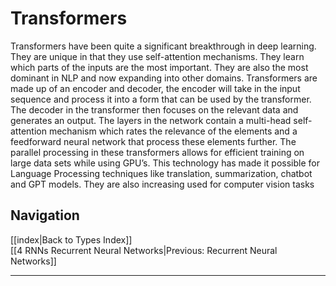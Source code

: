 # Transformers

Transformers have been quite a significant breakthrough in deep learning. They are unique in that they use self-attention mechanisms. They learn which parts of the inputs are the most important. They are also the most dominant in NLP and now expanding into other domains. Transformers are made up of an encoder and decoder, the encoder will take in the input sequence and process it into a form that can be used by the transformer.  The decoder in the transformer then focuses on the relevant data and generates an output. The layers in the network contain a multi-head self-attention mechanism which rates the relevance of the elements and a feedforward neural network that process these elements further. The parallel processing in these transformers allows for efficient training on large data sets while using GPU’s. This technology has made it possible for Language Processing techniques like translation, summarization, chatbot and GPT models. They are also increasing used for computer vision tasks


## Navigation
[[index|Back to Types Index]]  
[[4 RNNs Recurrent Neural Networks|Previous: Recurrent Neural Networks]]

---
